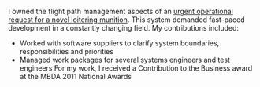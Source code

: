 I owned the flight path management aspects of an [urgent operational request for a novel loitering munition](https://www.mbda-systems.com/press-releases/team-lm-launches-fire-shadow-to-meet-uk-mod-loitering-munition-requirement/). This system demanded fast-paced development in a constantly changing field. My contributions included:
- Worked with software suppliers to clarify system boundaries, responsibilities and priorities
- Managed work packages for several systems engineers and test engineers
For my work, I received a Contribution to the Business award at the MBDA 2011 National Awards